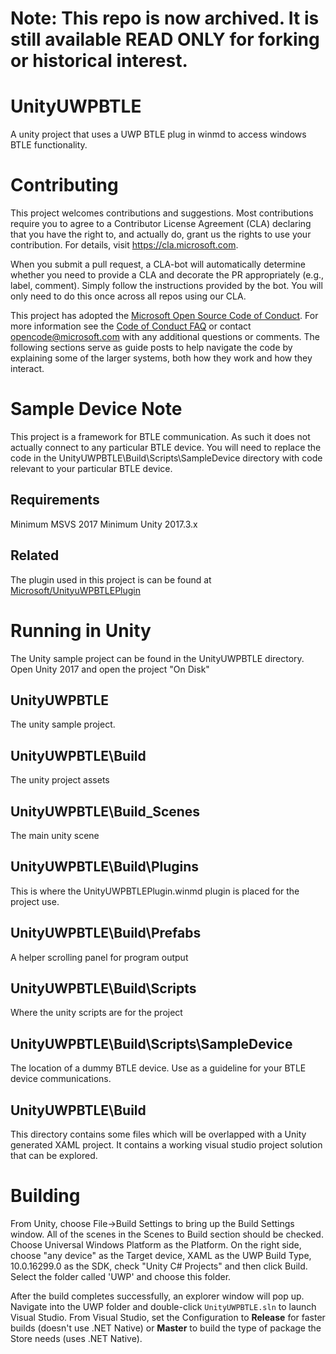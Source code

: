 # Note: This repo is now archived. It is still available READ ONLY for forking or historical interest.

# UnityUWPBTLE
A unity project that uses a UWP BTLE plug in winmd to access windows BTLE functionality.

# Contributing

This project welcomes contributions and suggestions.  Most contributions require you to agree to a
Contributor License Agreement (CLA) declaring that you have the right to, and actually do, grant us
the rights to use your contribution. For details, visit https://cla.microsoft.com.

When you submit a pull request, a CLA-bot will automatically determine whether you need to provide
a CLA and decorate the PR appropriately (e.g., label, comment). Simply follow the instructions
provided by the bot. You will only need to do this once across all repos using our CLA.

This project has adopted the [Microsoft Open Source Code of Conduct](https://opensource.microsoft.com/codeofconduct/).
For more information see the [Code of Conduct FAQ](https://opensource.microsoft.com/codeofconduct/faq/) or
contact [opencode@microsoft.com](mailto:opencode@microsoft.com) with any additional questions or comments.
The following sections serve as guide posts to help navigate the code by
explaining some of the larger systems, both how they work and how they
interact.

# Sample Device Note
This project is a framework for BTLE communication.  As such it does not actually connect to any particular BTLE device.  You will need to replace the 
code in the UnityUWPBTLE\Build\Scripts\SampleDevice directory with code relevant to your particular BTLE device.

## Requirements
Minimum MSVS 2017
Minimum Unity 2017.3.x

## Related
The plugin used in this project is can be found at [Microsoft/UnityuWPBTLEPlugin](https://github.com/Microsoft/UnityUWPBTLEPlugin/)

# Running in Unity
The Unity sample project can be found in the UnityUWPBTLE directory.  Open Unity 2017 and open the project "On Disk"

## UnityUWPBTLE

The unity sample project.

## UnityUWPBTLE\Build
The unity project assets 

## UnityUWPBTLE\Build\_Scenes
The main unity scene

## UnityUWPBTLE\Build\Plugins
This is where the UnityUWPBTLEPlugin.winmd plugin is placed for the project use.

## UnityUWPBTLE\Build\Prefabs
A helper scrolling panel for program output

## UnityUWPBTLE\Build\Scripts
Where the unity scripts are for the project

## UnityUWPBTLE\Build\Scripts\SampleDevice
The location of a dummy BTLE device.  Use as a guideline for your BTLE device communications. 

## UnityUWPBTLE\Build
This directory contains some files which will be overlapped with a Unity generated XAML project.  It contains a working visual studio project solution that can be explored.

# Building
From Unity, choose File->Build Settings to bring up the Build Settings
window. All of the scenes in the Scenes to Build section should be checked.
Choose Universal Windows Platform as the Platform. On the right side, choose
"any device" as the Target device, XAML as the UWP Build Type, 10.0.16299.0
as the SDK, check "Unity C# Projects" and then click Build. Select the folder
called 'UWP' and choose this folder.

After the build completes successfully, an explorer window will pop up.
Navigate into the UWP folder and double-click `UnityUWPBTLE.sln` to launch
Visual Studio. From Visual Studio, set the Configuration to **Release**
for faster builds (doesn't use .NET Native) or **Master** to build the
type of package the Store needs (uses .NET Native).





